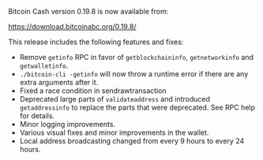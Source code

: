 Bitcoin Cash version 0.19.8 is now available from:

  <https://download.bitcoinabc.org/0.19.8/>

This release includes the following features and fixes:
 - Remove `getinfo` RPC in favor of `getblockchaininfo`, `getnetworkinfo` and `getwalletinfo`.
 - `./bitcoin-cli -getinfo` will now throw a runtime error if there are any extra arguments after it.
 - Fixed a race condition in sendrawtransaction
 - Deprecated large parts of `validateaddress` and introduced `getaddressinfo` to replace the parts that were deprecated.
   See RPC help for details.
 - Minor logging improvements.
 - Various visual fixes and minor improvements in the wallet.
 - Local address broadcasting changed from every 9 hours to every 24 hours.
